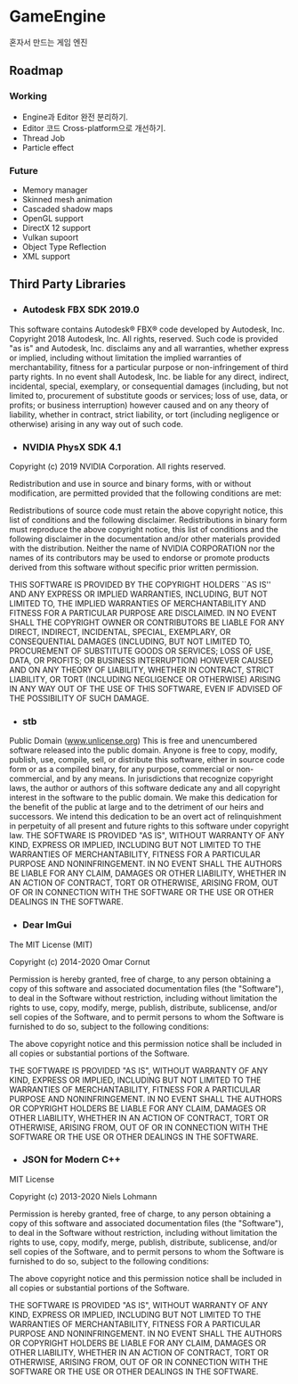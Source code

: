 # GameEngine

혼자서 만드는 게임 엔진

## Roadmap

### Working
- Engine과 Editor 완전 분리하기.
- Editor 코드 Cross-platform으로 개선하기.
- Thread Job
- Particle effect

### Future
- Memory manager
- Skinned mesh animation
- Cascaded shadow maps
- OpenGL support
- DirectX 12 support
- Vulkan supoort
- Object Type Reflection
- XML support

## Third Party Libraries

- ### Autodesk FBX SDK 2019.0

This software contains Autodesk® FBX® code developed by Autodesk, Inc. Copyright 2018 Autodesk, Inc. All rights, reserved. 
Such code is provided "as is" and Autodesk, Inc. disclaims any and all warranties, whether express or implied, including without 
limitation the implied warranties of merchantability, fitness for a particular purpose or non-infringement of third party rights. In 
no event shall Autodesk, Inc. be liable for any direct, indirect, incidental, special, exemplary, or consequential damages 
(including, but not limited to, procurement of substitute goods or services; loss of use, data, or profits; or business interruption) 
however caused and on any theory of liability, whether in contract, strict liability, or tort (including negligence or otherwise) 
arising in any way out of such code.


- ### NVIDIA PhysX SDK 4.1

Copyright (c) 2019 NVIDIA Corporation. All rights reserved.

Redistribution and use in source and binary forms, with or without modification, are permitted provided that the following 
conditions are met:

Redistributions of source code must retain the above copyright notice, this list of conditions and the following 
disclaimer.
Redistributions in binary form must reproduce the above copyright notice, this list of conditions and the following 
disclaimer in the documentation and/or other materials provided with the distribution.
Neither the name of NVIDIA CORPORATION nor the names of its contributors may be used to endorse or promote 
products derived from this software without specific prior written permission.

THIS SOFTWARE IS PROVIDED BY THE COPYRIGHT HOLDERS ``AS IS'' AND ANY EXPRESS OR IMPLIED WARRANTIES, 
INCLUDING, BUT NOT LIMITED TO, THE IMPLIED WARRANTIES OF MERCHANTABILITY AND FITNESS FOR A PARTICULAR 
PURPOSE ARE DISCLAIMED. IN NO EVENT SHALL THE COPYRIGHT OWNER OR CONTRIBUTORS BE LIABLE FOR ANY DIRECT, 
INDIRECT, INCIDENTAL, SPECIAL, EXEMPLARY, OR CONSEQUENTIAL DAMAGES (INCLUDING, BUT NOT LIMITED TO, 
PROCUREMENT OF SUBSTITUTE GOODS OR SERVICES; LOSS OF USE, DATA, OR PROFITS; OR BUSINESS INTERRUPTION) 
HOWEVER CAUSED AND ON ANY THEORY OF LIABILITY, WHETHER IN CONTRACT, STRICT LIABILITY, OR TORT (INCLUDING 
NEGLIGENCE OR OTHERWISE) ARISING IN ANY WAY OUT OF THE USE OF THIS SOFTWARE, EVEN IF ADVISED OF THE 
POSSIBILITY OF SUCH DAMAGE.


- ### stb

Public Domain (www.unlicense.org)
This is free and unencumbered software released into the public domain.
Anyone is free to copy, modify, publish, use, compile, sell, or distribute this
software, either in source code form or as a compiled binary, for any purpose,
commercial or non-commercial, and by any means.
In jurisdictions that recognize copyright laws, the author or authors of this
software dedicate any and all copyright interest in the software to the public
domain. We make this dedication for the benefit of the public at large and to
the detriment of our heirs and successors. We intend this dedication to be an
overt act of relinquishment in perpetuity of all present and future rights to
this software under copyright law.
THE SOFTWARE IS PROVIDED "AS IS", WITHOUT WARRANTY OF ANY KIND, EXPRESS OR
IMPLIED, INCLUDING BUT NOT LIMITED TO THE WARRANTIES OF MERCHANTABILITY,
FITNESS FOR A PARTICULAR PURPOSE AND NONINFRINGEMENT. IN NO EVENT SHALL THE
AUTHORS BE LIABLE FOR ANY CLAIM, DAMAGES OR OTHER LIABILITY, WHETHER IN AN
ACTION OF CONTRACT, TORT OR OTHERWISE, ARISING FROM, OUT OF OR IN CONNECTION
WITH THE SOFTWARE OR THE USE OR OTHER DEALINGS IN THE SOFTWARE.


- ### Dear ImGui

The MIT License (MIT)

Copyright (c) 2014-2020 Omar Cornut

Permission is hereby granted, free of charge, to any person obtaining a copy
of this software and associated documentation files (the "Software"), to deal
in the Software without restriction, including without limitation the rights
to use, copy, modify, merge, publish, distribute, sublicense, and/or sell
copies of the Software, and to permit persons to whom the Software is
furnished to do so, subject to the following conditions:

The above copyright notice and this permission notice shall be included in all
copies or substantial portions of the Software.

THE SOFTWARE IS PROVIDED "AS IS", WITHOUT WARRANTY OF ANY KIND, EXPRESS OR
IMPLIED, INCLUDING BUT NOT LIMITED TO THE WARRANTIES OF MERCHANTABILITY,
FITNESS FOR A PARTICULAR PURPOSE AND NONINFRINGEMENT. IN NO EVENT SHALL THE
AUTHORS OR COPYRIGHT HOLDERS BE LIABLE FOR ANY CLAIM, DAMAGES OR OTHER
LIABILITY, WHETHER IN AN ACTION OF CONTRACT, TORT OR OTHERWISE, ARISING FROM,
OUT OF OR IN CONNECTION WITH THE SOFTWARE OR THE USE OR OTHER DEALINGS IN THE
SOFTWARE.


- ### JSON for Modern C++

MIT License 

Copyright (c) 2013-2020 Niels Lohmann

Permission is hereby granted, free of charge, to any person obtaining a copy
of this software and associated documentation files (the "Software"), to deal
in the Software without restriction, including without limitation the rights
to use, copy, modify, merge, publish, distribute, sublicense, and/or sell
copies of the Software, and to permit persons to whom the Software is
furnished to do so, subject to the following conditions:

The above copyright notice and this permission notice shall be included in all
copies or substantial portions of the Software.

THE SOFTWARE IS PROVIDED "AS IS", WITHOUT WARRANTY OF ANY KIND, EXPRESS OR
IMPLIED, INCLUDING BUT NOT LIMITED TO THE WARRANTIES OF MERCHANTABILITY,
FITNESS FOR A PARTICULAR PURPOSE AND NONINFRINGEMENT. IN NO EVENT SHALL THE
AUTHORS OR COPYRIGHT HOLDERS BE LIABLE FOR ANY CLAIM, DAMAGES OR OTHER
LIABILITY, WHETHER IN AN ACTION OF CONTRACT, TORT OR OTHERWISE, ARISING FROM,
OUT OF OR IN CONNECTION WITH THE SOFTWARE OR THE USE OR OTHER DEALINGS IN THE
SOFTWARE.